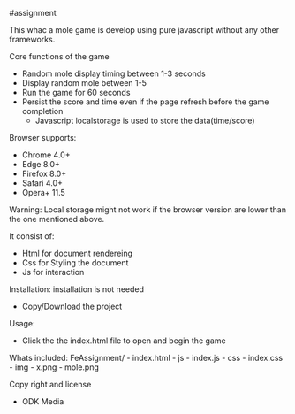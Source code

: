 #assignment

This whac a mole game is develop using pure javascript without any other frameworks.

Core functions of the game
- Random mole display timing between 1-3 seconds
- Display random mole between 1-5
- Run the game for 60 seconds
- Persist the score and time even if the page refresh before the game completion
    - Javascript localstorage is used to store the data(time/score)

Browser supports: 
- Chrome 4.0+
- Edge 8.0+
- Firefox 8.0+
- Safari 4.0+
- Opera+ 11.5

Warning: Local storage might not work if the browser version are lower than the one mentioned above.


It consist of:
- Html for document rendereing
- Css for Styling the document
- Js for interaction

Installation: installation is not needed
- Copy/Download the project 

Usage:
- Click the the index.html file to open and begin the game 

Whats included:
FeAssignment/
    - index.html
        - js
            - index.js
        - css
            - index.css
        - img
            - x.png
            - mole.png

Copy right and license
- ODK Media 